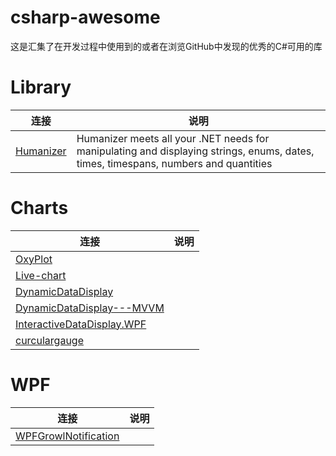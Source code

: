 # csharp-awesome
这是汇集了在开发过程中使用到的或者在浏览GitHub中发现的优秀的C#可用的库

# Library
连接 | 说明
-|-
[Humanizer](https://github.com/Humanizr/Humanizer)  | Humanizer meets all your .NET needs for manipulating and displaying strings, enums, dates, times, timespans, numbers and quantities


# Charts
连接 | 说明
-|-
 [OxyPlot](https://github.com/oxyplot/oxyplot) |
 [Live-chart](https://github.com/Live-Charts/Live-Charts) | 
 [DynamicDataDisplay](https://github.com/dotnetprojects/DynamicDataDisplay) | 
 [DynamicDataDisplay---MVVM](https://github.com/hanzhw/DynamicDataDisplay---MVVM)| 
 [InteractiveDataDisplay.WPF](https://github.com/microsoft/InteractiveDataDisplay.WPF) | 
 [curculargauge]() |
# WPF
连接 | 说明
-|-
 [WPFGrowlNotification](https://github.com/IvanLeonenko/WPFGrowlNotification) | 

